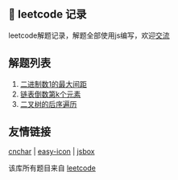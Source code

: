 ## 💪 leetcode 记录

leetcode解题记录，解题全部使用js编写，欢迎[交流](https://github.com/theajack/leetcode/issues/new)

## 解题列表

1. [二进制数1的最大间距](/theajack/leetcode/blob/master/binary-gap.md)
2. [链表倒数第k个元素](https://github.com/theajack/leetcode/blob/master/list-last-k.md)
3. [二叉树的后序遍历](blob/master/binary-tree-postorder-traversal.md)

## 友情链接

[cnchar](https://www.github.com/theajack/cnchar) | [easy-icon](https://www.github.com/theajack/easy-icon) | [jsbox](https://www.github.com/theajack/jsbox)

该库所有题目来自 [leetcode](https://leetcode-cn.com/)
